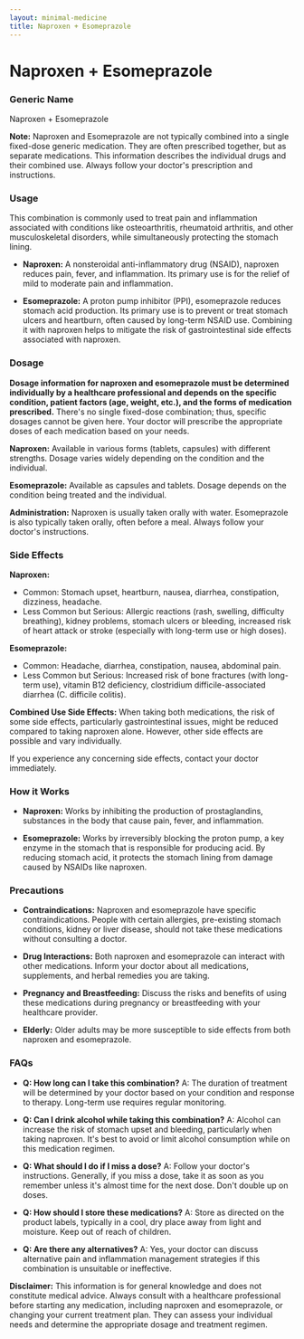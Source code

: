 ```yaml
---
layout: minimal-medicine
title: Naproxen + Esomeprazole
---
```


# Naproxen + Esomeprazole
### Generic Name
Naproxen + Esomeprazole

**Note:**  Naproxen and Esomeprazole are not typically combined into a single fixed-dose generic medication.  They are often prescribed together, but as separate medications. This information describes the individual drugs and their combined use.  Always follow your doctor's prescription and instructions.

### Usage

This combination is commonly used to treat pain and inflammation associated with conditions like osteoarthritis, rheumatoid arthritis, and other musculoskeletal disorders, while simultaneously protecting the stomach lining.  

* **Naproxen:**  A nonsteroidal anti-inflammatory drug (NSAID), naproxen reduces pain, fever, and inflammation. Its primary use is for the relief of mild to moderate pain and inflammation.

* **Esomeprazole:** A proton pump inhibitor (PPI), esomeprazole reduces stomach acid production.  Its primary use is to prevent or treat stomach ulcers and heartburn, often caused by long-term NSAID use.  Combining it with naproxen helps to mitigate the risk of gastrointestinal side effects associated with naproxen.

### Dosage

**Dosage information for naproxen and esomeprazole must be determined individually by a healthcare professional and depends on the specific condition, patient factors (age, weight, etc.), and the forms of medication prescribed.** There's no single fixed-dose combination; thus, specific dosages cannot be given here.  Your doctor will prescribe the appropriate doses of each medication based on your needs.

**Naproxen:** Available in various forms (tablets, capsules) with different strengths.  Dosage varies widely depending on the condition and the individual.

**Esomeprazole:** Available as capsules and tablets. Dosage depends on the condition being treated and the individual.

**Administration:** Naproxen is usually taken orally with water. Esomeprazole is also typically taken orally, often before a meal.  Always follow your doctor's instructions.


### Side Effects

**Naproxen:**

* Common:  Stomach upset, heartburn, nausea, diarrhea, constipation, dizziness, headache.
* Less Common but Serious:  Allergic reactions (rash, swelling, difficulty breathing), kidney problems, stomach ulcers or bleeding, increased risk of heart attack or stroke (especially with long-term use or high doses).

**Esomeprazole:**

* Common: Headache, diarrhea, constipation, nausea, abdominal pain.
* Less Common but Serious: Increased risk of bone fractures (with long-term use),  vitamin B12 deficiency,  clostridium difficile-associated diarrhea (C. difficile colitis).


**Combined Use Side Effects:**  When taking both medications, the risk of some side effects, particularly gastrointestinal issues, might be reduced compared to taking naproxen alone.  However, other side effects are possible and vary individually.


If you experience any concerning side effects, contact your doctor immediately.


### How it Works

* **Naproxen:** Works by inhibiting the production of prostaglandins, substances in the body that cause pain, fever, and inflammation.

* **Esomeprazole:** Works by irreversibly blocking the proton pump, a key enzyme in the stomach that is responsible for producing acid. By reducing stomach acid, it protects the stomach lining from damage caused by NSAIDs like naproxen.


### Precautions

* **Contraindications:**  Naproxen and esomeprazole have specific contraindications.  People with certain allergies, pre-existing stomach conditions, kidney or liver disease, should not take these medications without consulting a doctor.

* **Drug Interactions:**  Both naproxen and esomeprazole can interact with other medications. Inform your doctor about all medications, supplements, and herbal remedies you are taking.

* **Pregnancy and Breastfeeding:**  Discuss the risks and benefits of using these medications during pregnancy or breastfeeding with your healthcare provider.

* **Elderly:**  Older adults may be more susceptible to side effects from both naproxen and esomeprazole.


### FAQs

* **Q: How long can I take this combination?** A: The duration of treatment will be determined by your doctor based on your condition and response to therapy.  Long-term use requires regular monitoring.

* **Q: Can I drink alcohol while taking this combination?** A: Alcohol can increase the risk of stomach upset and bleeding, particularly when taking naproxen.  It's best to avoid or limit alcohol consumption while on this medication regimen.

* **Q: What should I do if I miss a dose?** A: Follow your doctor's instructions.  Generally, if you miss a dose, take it as soon as you remember unless it's almost time for the next dose.  Don't double up on doses.

* **Q: How should I store these medications?** A: Store as directed on the product labels, typically in a cool, dry place away from light and moisture. Keep out of reach of children.

* **Q: Are there any alternatives?** A: Yes, your doctor can discuss alternative pain and inflammation management strategies if this combination is unsuitable or ineffective.


**Disclaimer:** This information is for general knowledge and does not constitute medical advice. Always consult with a healthcare professional before starting any medication, including naproxen and esomeprazole, or changing your current treatment plan. They can assess your individual needs and determine the appropriate dosage and treatment regimen.
